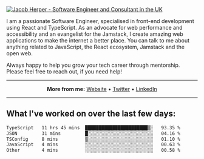 [![Jacob Herper - Software Engineer and Consultant in the UK](https://res.cloudinary.com/jacobherper/image/upload/v1641506277/gh-image.png)](https://jacobherper.com/)

I am a passionate Software Engineer, specialised in front-end development using React and TypeScript. As an advocate for web performance and accessibility and an evangelist for the Jamstack, I create amazing web applications to make the internet a better place. You can talk to me about anything related to JavaScript, the React ecosystem, Jamstack and the open web.

Always happy to help you grow your tech career through mentorship. Please feel free to reach out, if you need help!

---

<p align="center">
  <strong>More from me:</strong> 
  <a href="https://jacobherper.com/">Website</a> •
  <a href="https://twitter.com/intent/follow?screen_name=jakeherp&tw_p=followbutton">Twitter</a> •
  <a href="https://www.linkedin.com/in/jacobherper/">LinkedIn</a>
</p>

---

## What I've worked on over the last few days:

<!--START_SECTION:waka-->

```txt
TypeScript   11 hrs 45 mins  ███████████████████████▒░   93.35 %
JSON         31 mins         █░░░░░░░░░░░░░░░░░░░░░░░░   04.16 %
TSConfig     8 mins          ▒░░░░░░░░░░░░░░░░░░░░░░░░   01.10 %
JavaScript   4 mins          ░░░░░░░░░░░░░░░░░░░░░░░░░   00.63 %
Other        4 mins          ░░░░░░░░░░░░░░░░░░░░░░░░░   00.58 %
```

<!--END_SECTION:waka-->
